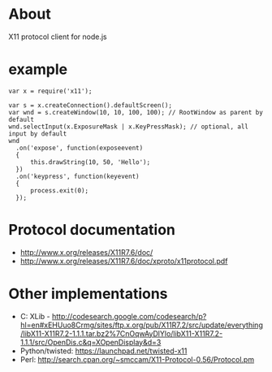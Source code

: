# About
 X11 protocol client for node.js

# example

    var x = require('x11');

    var s = x.createConnection().defaultScreen();
    var wnd = s.createWindow(10, 10, 100, 100); // RootWindow as parent by default
    wnd.selectInput(x.ExposureMask | x.KeyPressMask); // optional, all input by default
    wnd
      .on('expose', function(exposeevent)
      {
          this.drawString(10, 50, 'Hello');
      })
      .on('keypress', function(keyevent) 
      {
          process.exit(0);
      });



# Protocol documentation

  - http://www.x.org/releases/X11R7.6/doc/
  - http://www.x.org/releases/X11R7.6/doc/xproto/x11protocol.pdf

# Other implementations

  - C: XLib - http://codesearch.google.com/codesearch/p?hl=en#xEHUuo8Crmg/sites/ftp.x.org/pub/X11R7.2/src/update/everything/libX11-X11R7.2-1.1.1.tar.bz2%7CnOqwAyDlYlo/libX11-X11R7.2-1.1.1/src/OpenDis.c&q=XOpenDisplay&d=3
  - Python/twisted:  https://launchpad.net/twisted-x11
  - Perl: http://search.cpan.org/~smccam/X11-Protocol-0.56/Protocol.pm
